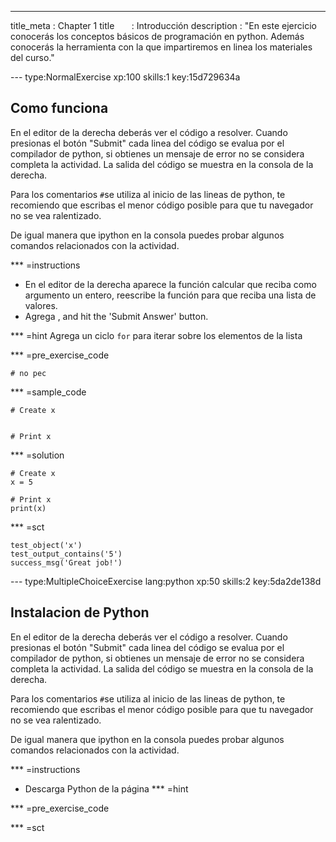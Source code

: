 --- 
title_meta  : Chapter 1
title       : Introducción
description : "En este ejercicio conocerás los conceptos básicos de programación en python. Además conocerás la herramienta con la que impartiremos en linea los materiales del curso."

--- type:NormalExercise xp:100 skills:1 key:15d729634a
## Como funciona

En el editor de la derecha deberás ver el código a resolver. Cuando presionas el botón "Submit" cada linea del código se evalua por el compilador de python, si obtienes un mensaje de error no se considera completa la actividad. La salida del código se muestra en la consola de la derecha.

Para los comentarios `#`se utiliza al inicio de las lineas de python, te recomiendo que escribas el menor código posible para que tu navegador no se vea ralentizado.

De igual manera que ipython en la consola puedes probar algunos comandos relacionados con la actividad.


*** =instructions
- En el editor de la derecha aparece la función calcular que reciba como argumento un entero, reescribe la función para que reciba una lista de valores.
- Agrega , and hit the 'Submit Answer' button.

*** =hint
Agrega un ciclo `for` para iterar sobre los elementos de la lista

*** =pre_exercise_code

```{python}
# no pec
```

*** =sample_code
```{python}
# Create x


# Print x

```

*** =solution
```{python}
# Create x
x = 5

# Print x
print(x)
```

*** =sct
```{python}
test_object('x')
test_output_contains('5')
success_msg('Great job!')
```



--- type:MultipleChoiceExercise lang:python xp:50 skills:2 key:5da2de138d
## Instalacion de Python
En el editor de la derecha deberás ver el código a resolver. Cuando presionas el botón "Submit" cada linea del código se evalua por el compilador de python, si obtienes un mensaje de error no se considera completa la actividad. La salida del código se muestra en la consola de la derecha.

Para los comentarios `#`se utiliza al inicio de las lineas de python, te recomiendo que escribas el menor código posible para que tu navegador no se vea ralentizado.

De igual manera que ipython en la consola puedes probar algunos comandos relacionados con la actividad.


*** =instructions

- Descarga Python de la página 
*** =hint

*** =pre_exercise_code


*** =sct

